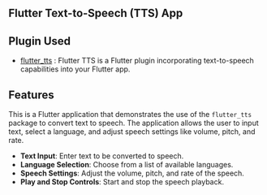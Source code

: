 ## Flutter Text-to-Speech (TTS) App

## Plugin Used

- [flutter_tts](https://pub.dev/packages/flutter_tts) : Flutter TTS is a Flutter plugin incorporating text-to-speech capabilities into your Flutter app.

## Features

This is a Flutter application that demonstrates the use of the `flutter_tts` package to convert text
to speech. The application allows the user to input text, select a language, and adjust speech
settings like volume, pitch, and rate.

- **Text Input**: Enter text to be converted to speech.
- **Language Selection**: Choose from a list of available languages.
- **Speech Settings**: Adjust the volume, pitch, and rate of the speech.
- **Play and Stop Controls**: Start and stop the speech playback.
